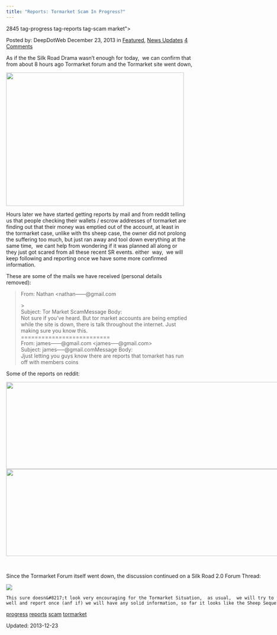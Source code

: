 ```yaml
---
title: "Reports: Tormarket Scam In Progress?"
---
```

2845  tag-progress tag-reports tag-scam market">

<span>Posted by: DeepDotWeb </span>
<span>December 23, 2013</span>
<span>in <a href="/category/deepdot-news/" rel="category tag">Featured</a>, <a href="/category/news-updates/" rel="category tag">News Updates</a></span>
<span><a href="/2013/12/23/reports-tormarket-scam-in-progress/#comments">4 Comments</a></span>


<p>As if the the Silk Road Drama wasn&#8217;t enough for today,  we can confirm that from about 8 hours ago Tormarket forum and the Tormarket site went down,</p>
<div id="attachment_2875" style="width: 490px" class="wp-caption aligncenter">

<img src="https://G-I-R.github.io/deepdotweb/imgs/2013/12/gone.jpg" width="480" height="360" srcset="/imgs/2013/12/gone.jpg 480w, /imgs/2013/12/gone-300x225.jpg 300w" sizes="(max-width: 480px) 100vw, 480px" />

<p>Hours later we have started getting reports by mail and from reddit telling us that people checking their wallets / escrow addresses of tormarket are finding out that their money was emptied out of the account, at least in the tormarket case, unlike with ths sheep case, the owner did not prolong the suffering too much, but just ran away and tool down everything at the same time,  we cant help from wondering if it was planned all along or they just got scared from all these recent SR events. either  way,  we will keep following and reporting once we have some more confirmed information.</p>
<p>These are some of the mails we have received (personal details removed):</p>
<blockquote><p>From: Nathan &lt;nathan&#8212;&#8212;@gmail.com</p>
<div id=":3g6"><wbr />&gt;<br />
    Subject: Tor Market ScamMessage Body:<br />
    Not sure if you&#8217;ve heard. But tor market accounts are being emptied while the site is down, there is talk throughout the internet. Just making sure you know this.</div>
<div></div>
<div>==========================</div>
<div>From: james&#8212;&#8212;@gmail.com &lt;james&#8212;&#8211;@gmail.com&gt;<br />
    Subject: james&#8212;&#8211;@gmail.comMessage Body:<br />
    Jjust letting you guys know there are reports that tomarket has run off with members coins</div>
</blockquote>
<p>Some of the reports on reddit:</p>
<div id="attachment_2846" style="width: 753px" class="wp-caption aligncenter">

<img src="https://G-I-R.github.io/deepdotweb/imgs/2013/12/tm1.png" width="743" height="235" srcset="/imgs/2013/12/tm1.png 989w, /imgs/2013/12/tm1-300x95.png 300w" sizes="(max-width: 743px) 100vw, 743px" />

<div id="attachment_2847" style="width: 865px" class="wp-caption aligncenter">

<img src="https://G-I-R.github.io/deepdotweb/imgs/2013/12/tm2.png" width="855" height="235" srcset="/imgs/2013/12/tm2.png 1022w, /imgs/2013/12/tm2-300x82.png 300w" sizes="(max-width: 855px) 100vw, 855px" />

<p>&nbsp;</p>
<p>Since the Tormarket Forum itself went down, the discussion continued on a Silk Road 2.0 Forum Thread:</p>
<img src="https://G-I-R.github.io/deepdotweb/imgs/2013/12/tm3.png" />

    This sure doesn&#8217;t look very encouraging for the Tormarket Situation,  as usual,  we will try to follow this as well and report once (anf if) we will have any solid information, so far it looks like the Sheep Sequel.</p>
</div>
<a href="/tag/progress/" rel="tag">progress</a> <a href="/tag/reports/" rel="tag">reports</a> <a href="/tag/scam/" rel="tag">scam</a> <a href="/tag/tormarket/" rel="tag">tormarket</a>

Updated: 2013-12-23